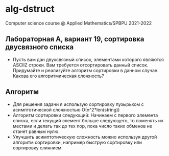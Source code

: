 # alg-dstruct
Computer science course @ Applied Mathematics/SPBPU 2021-2022

## Лабораторная А, вариант 19, сортировка двусвязного списка
* Пусть вам дан двухсвязный список, элементами которого являются ASCII­Z строки. Вам требуется
отсортировать данный список.
Придумайте и реализуйте алгоритм сортировки в данном случае. Какова его алгоритмическая
сложность?

## Алгоритм
* Для решения задачи я использую сортировку пузырьком с асимптотической сложностью О(n^2*len(string))
* Алгоритм сортировки следующий: Начинаем с первого элемента списка, если текущий элемент больше следующего,
то поменять их местами и делать так до тех пор, пока число таких обменов не станет равным нулю.
* Улучшить асимптотическую сложность можно используя другой алгоритм сортировки, например быструю
сортировку или сортировку слиянием.

